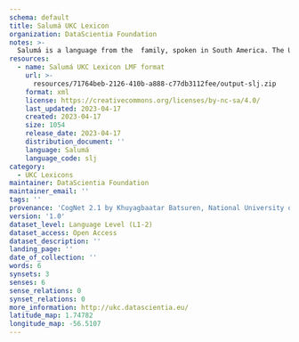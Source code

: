 ```yaml
---
schema: default
title: Salumá UKC Lexicon
organization: DataScientia Foundation
notes: >-
  Salumá is a language from the  family, spoken in South America. The UKC Lexicon of Salumá is represented as a lexico-semantic network. It consists of words, word senses, synsets, as well as sense-level and synset-level relationships.
resources:
  - name: Salumá UKC Lexicon LMF format
    url: >-
      resources/71764beb-2126-410b-a888-c77db3112fee/output-slj.zip
    format: xml
    license: https://creativecommons.org/licenses/by-nc-sa/4.0/
    last_updated: 2023-04-17
    created: 2023-04-17
    size: 1054
    release_date: 2023-04-17
    distribution_document: ''
    language: Salumá
    language_code: slj
category:
  - UKC Lexicons
maintainer: DataScientia Foundation
maintainer_email: ''
tags: ''
provenance: 'CogNet 2.1 by Khuyagbaatar Batsuren, National University of Mongolia (http://cognet.ukc.disi.unitn.it); Native Languages of the Americas 2021.11. by Laura Redish and Orrin Lewis (http://www.native-languages.org); Princeton WordNet 2.1 by Princeton University (https://wordnet.princeton.edu)'
version: '1.0'
dataset_level: Language Level (L1-2)
dataset_access: Open Access
dataset_description: ''
landing_page: ''
date_of_collection: ''
words: 6
synsets: 3
senses: 6
sense_relations: 0
synset_relations: 0
more_information: http://ukc.datascientia.eu/
latitude_map: 1.74782
longitude_map: -56.5107
---
```

